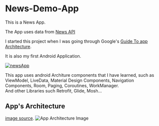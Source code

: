 # News-Demo-App
This is a News App.  

The App uses data from [News API](https://newsapi.org/)  

I started this project when I was going through Google's [Guide To app Architecture](https://developer.android.com/jetpack/docs/guide).  

It is also my first Android Application.  

<a href="https://ibb.co/dtGHWgJ"><img src="https://i.ibb.co/8b6QKc4/newsApp.png" alt="newsApp" border="0"></a>  


This app uses android Architure components that I have learned, such as ViewModel, LiveData, Material Design Components, Navigation Components, Room, Paging, Coroutines, WorkManager.  
And other Libraries such Retrofit, Glide, Mosh...  

App's Architecture 
------------------
[image source](https://developer.android.com/jetpack/docs/guide).
![App Architecture Image](https://developer.android.com/topic/libraries/architecture/images/final-architecture.png)  
